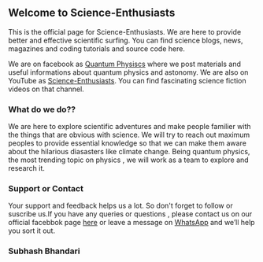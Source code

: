 ## Welcome to Science-Enthusiasts

This is the official page for Science-Enthusiasts. We are here to provide better and effective scientific surfing. You can find science blogs, news, magazines and coding tutorials and source code here.

We are on facebook as [Quantum Physiscs](https://www.facebook.com/AstroScience.Subhash) where we post materials and useful informations about quantum physics and astonomy. We are also on YouTube as [Science-Enthusiasts](https://www.youtube.com/channel/UCgUXf4lNp2a-n9nS5l7kLyQ). You can find fascinating science fiction videos on that channel.

### What do we do??

We are here to explore scientific adventures and make people familier with the things that are obvious with science. We will try to reach out maximum peoples to provide essential knowledge so that we can make them aware about the hilarious diasasters like climate change. Being quantum physics, the most trending topic on physics , we will work as a team to explore and research it.

### Support or Contact

Your support and feedback helps us a lot. So don't forget to follow or suscribe us.If you have any queries or questions , please contact us on our official facebbok page [here](https://www.facebook.com/AstroScience.Subhash) or leave a message on [WhatsApp](https://wa.me/qr/SXJJP2WBZ2K4F1) and we’ll help you sort it out.

### Subhash Bhandari